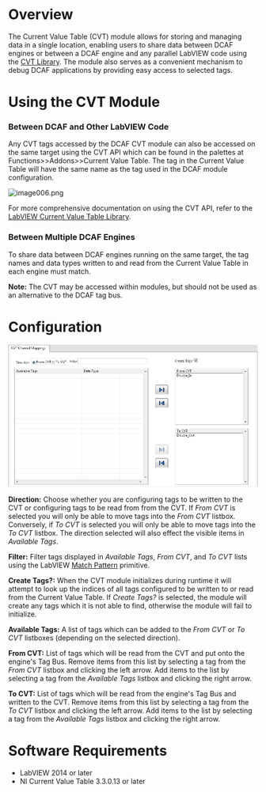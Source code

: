 # Overview

The Current Value Table (CVT) module allows for storing and managing data in a single location, enabling users to share data between DCAF engines or between a DCAF engine and any parallel LabVIEW code using the [CVT Library](https://forums.ni.com/t5/Reference-Design-Content/LabVIEW-Current-Value-Table-CVT-Library/ta-p/3514251). The module also serves as a convenient mechanism to debug DCAF applications by providing easy access to selected tags.

# Using the CVT Module

### Between DCAF and Other LabVIEW Code

Any CVT tags accessed by the DCAF CVT module can also be accessed on the same target using the CVT API which can be found in the palettes at Functions>>Addons>>Current Value Table. The tag in the Current Value Table will have the same name as the tag used in the DCAF module configuration.

![image006.png](https://ni.i.lithium.com/t5/image/serverpage/image-id/207566i54DEA064D9670EC1/image-size/large?v=1.0&px=999 "image006.png")

For more comprehensive documentation on using the CVT API, refer to the [LabVIEW Current Value Table Library](http://forums.ni.com/t5/Reference-Design-Content/LabVIEW-Current-Value-Table-CVT-Library/ta-p/3514251).

### Between Multiple DCAF Engines

To share data between DCAF engines running on the same target, the tag names and data types written to and read from the Current Value Table in each engine must match.

**Note:** The CVT may be accessed within modules, but should not be used as an alternative to the DCAF tag bus.

# Configuration

![Configuration](Documentation/Images/Configuration.png)

**Direction:** Choose whether you are configuring tags to be written to the CVT or configuring tags to be read from from the CVT. If *From CVT* is selected you will only be able to move tags into the *From CVT* listbox. Conversely, if *To CVT* is selected you will only be able to move tags into the *To CVT* listbox. The direction selected will also effect the visible items in *Available Tags*.

**Filter:** Filter tags displayed in *Available Tags*, *From CVT*, and *To CVT* lists using the LabVIEW [Match Pattern](http://zone.ni.com/reference/en-XX/help/371361L-01/glang/match_pattern/) primitive.

**Create Tags?:** When the CVT module initializes during runtime it will attempt to look up the indices of all tags configured to be written to or read from the Current Value Table. If *Create Tags?* is selected, the module will create any tags which it is not able to find, otherwise the module will fail to initialize.

**Available Tags:** A list of tags which can be added to the *From CVT* or *To CVT* listboxes (depending on the selected direction).

**From CVT:** List of tags which will be read from the CVT and put onto the engine's Tag Bus. Remove items from this list by selecting a tag from the *From CVT* listbox and clicking the left arrow. Add items to the list by selecting a tag from the *Available Tags* listbox and clicking the right arrow.

**To CVT:** List of tags which will be read from the engine's Tag Bus and written to the CVT. Remove items from this list by selecting a tag from the *To CVT* listbox and clicking the left arrow. Add items to the list by selecting a tag from the *Available Tags* listbox and clicking the right arrow.

# Software Requirements

+   LabVIEW 2014 or later
+   NI Current Value Table 3.3.0.13 or later
